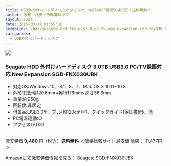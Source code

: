 ```yaml
---
title: USB外付けハードディスクがタイムセール63%OFF特価9,480円！送料無料！
author: 激安・格安・特価情報ツウ
layout: post
date: 2016-03-12 01:55:10
permalink: /hdd/seagate-hdd-3tb-usb3.0-pc-tv-new-expansion-sgd-fnx030ubk-9480-amazon.html
categories:
  - USB外付けハードディスク
---
```


<div class="img-bg2 img_L">
<a  href="http://www.amazon.co.jp/gp/product/B017I4RPJ4/ref=as_li_qf_sp_asin_il?ie=UTF8&camp=247&creative=1211&creativeASIN=B017I4RPJ4&linkCode=as2&tag=tokkajohotsu-22"><img border="0" src="http://ws-fe.amazon-adsystem.com/widgets/q?_encoding=UTF8&ASIN=B017I4RPJ4&Format=_SL250_&ID=AsinImage&MarketPlace=JP&ServiceVersion=20070822&WS=1&tag=tokkajohotsu-22" ></a><img src="http://ir-jp.amazon-adsystem.com/e/ir?t=tokkajohotsu-22&l=as2&o=9&a=B017I4RPJ4" width="1" height="1" border="0" alt="" style="border:none !important; margin:0px !important;" />
</div>

### Seagate HDD 外付けハードディスク 3.0TB USB3.0 PC/TV録画対応 New Expansion SGD-FNX030UBK
<!--more-->

* 対応OS:Windows 10、8.1、8、7、Mac OS X 10.11~10.8
* 外形寸法:幅120.6mm×奥行176mm×高さ36.6mm
* 重量:約950g
* 回転数:非固定
* 付属品:USB3.0ケーブル(約120cm)×1、クイックガイド(保証書付)、他
* PC電源連動:○
* アクセスLED:○

<br clear="all" />激安特価 <span class="tokka-price"><strong>9,480</strong></span> 円（税込）**送料無料**
＜価格比較サイト最安値 他店： 11,477円＞

Amazonにて激安特価情報を見る： <span class="fs150p"><a href="http://www.amazon.co.jp/gp/product/B017I4RPJ4/ref=as_li_qf_sp_asin_il?ie=UTF8&camp=247&creative=1211&creativeASIN=B017I4RPJ4&linkCode=as2&tag=tokkajohotsu-22" target="_blank">Seagate SGD-FNX030UBK</a></span>
